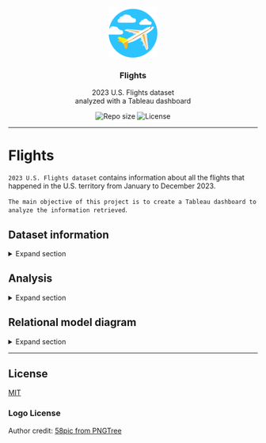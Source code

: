 <p align="center">
  <img src="media/flights-logo.png" width="100" alt="Repository logo" />
</p>
<h3 align="center">Flights</h3>
<p align="center">2023 U.S. Flights dataset <br> analyzed with a Tableau dashboard<p>
<p align="center">
    <img src="https://img.shields.io/github/repo-size/lhbelfanti/flights?label=Repo%20size" alt="Repo size" />
    <img src="https://img.shields.io/github/license/lhbelfanti/flights?label=License" alt="License" />
</p>

---

# Flights
`2023 U.S. Flights dataset` contains information about all the flights that happened in the U.S. territory from January to December 2023.

`The main objective of this project is to create a Tableau dashboard to analyze the information retrieved`.

## Dataset information
<details>
  <summary>Expand section</summary>
  
The dataset is composed by 4 different subsets (CSV formatted files):
- `airlines`: Contains all the information about the airlines that flew during the 2023 between two airports in the U.S. territory.
- `airports`: All the U.S. commercial airports during the 2023
- `delay_reasons`: Specifies the different types of delay that the flights suffered during the January-December 2023 period
- `flights`: The information about each flight. For example: flight time, expected departure and arrive time vs real departure and arrive time, delay information, cancelled or diverted flight, etc.


### Where was the dataset information obtained from?
The [Bureau of Transportation Statistics of the government of the United States](https://www.transtats.bts.gov/DL_SelectFields.aspx?gnoyr_VQ=FGJ&QO_fu146_anzr=b0-gvzr), has a lot of information that could be used to create our own dataset.

I retrieved the information of the subsets `flights`, `airports` and `airlines` from that page. You can find them inside the [raw folder](./src/data/raw) of this repository.

The `delay_reasons subset` was created from the `flights subset`, after analyzing the 3 subsets.
</details>

## Analysis
<details>
  <summary>Expand section</summary>



**Step 1:**

- Run a dataset profiling. `ydata_profiling` was used to achieve this task and obtain valuable information about the different subsets.
  - The script to run that process is [create_profiling.py](./src/data/create_profiling.py)




**Step 2:**

With the information retrieved and with the objective of "creating a Tableau Dashboard" in mind, the next step was to remove the unnecessary data. 
- This part is the most important because that data will be then converted into information with the visualization of the Dashboard, and there was a lot of things that were not necessary or the format was not the one I needed.
- Imported the airlines and airports datasets into a Google Sheets document, and using the script [inspect_flights_subset.py](./src/data/inspect_flights_subset.py), I completed the subsets, adding the missing airlines and airports.




**Step 3:**

Lastly but not less important, the `flights subset` was cleaned up.
- Imported a sample of the January CSV, analyzed which columns added value to the future Tableau Dashboard, and which of them should be renamed, deleted or transformed.
- Expanded the `FL_DATE` column into 3 columns `DAY`, `MONTH` and `YEAR` (I could have download that data directly from the `bts.gov` page but as each download took a lot of time and I had that information in another column, I decided not to do that, and use the one I had to obtain the same result), and removed the hour because it was always 12:00:00
- Removed the unnecessary columns
- Created the `delay_reasons subset` to reduce the information of delays to 2 columns instead of 5 (in the `flights subset`). 
- Created the script [clean_flights_subset.py](./src/data/clean_flights_subset.py) to do this whole process


After all this analysis, the new subsets were created in the ['processed' folder](./src/data/processed).


This process helped me to reduce the `flights subset` size in MB, to the half.
</details>

## Relational model diagram
<details>
  <summary>Expand section</summary>

```mermaid
---
title: Entity Relationship Diagram
---
erDiagram
    FLIGHTS ||--|{ AIRLINES : ""
    FLIGHTS ||--|{ AIPORTS : ""
    FLIGHTS ||--|{ DELAY_REASON : ""
    FLIGHTS {
        INTEGER DAY "CK"  
        INTEGER MONTH "CK"       
        INTEGER YEAR "CK" 
        INTEGER DAY_OF_WEEK "Day of the week, being Sunday = 0"
        VARCHAR(2) CARRIER FK "CK"  
        VARCHAR(3) ORIGIN FK "CK"  
        VARCHAR(3) DEST FK "CK"     
        INTEGER CRS_DEP_TIME "Computerized reservation system (CRS) Departure time (local time: hhmm)"
        INTEGER DEP_TIME "Actual Departure Time (local time: hhmm)"
        INTEGER DEP_DELAY "Difference in minutes between scheduled and actual departure time. Early departures show negative numbers"
        INTEGER TAXI_OUT "Taxi Out Time, in Minutes"   
        INTEGER TAXI_IN "Taxi In Time, in Minutes"
        INTEGER CRS_ARR_TIME "Computerized reservation system (CRS) Arrival Time (local time: hhmm)"
        INTEGER ARR_TIME "Actual Arrival Time (local time: hhmm)"
        INTEGER ARR_DELAY "Difference in minutes between scheduled and actual arrival time. Early arrivals show negative numbers" 
        INTEGER AIR_TIME "Time lenght between TAXI_IN and TAXI_OUT"  
        BOOLEAN CANCELLED "0 if the flight wasn't cancelled, 1 if the flight was cancelled"  
        BOOLEAN DIVERTED "0 if the flight wasn't diverted, 1 if the flight was diverted"    
        INTEGER DELAY "Delay time in minutes. Empty if the flight was on time"       
        INTEGER DELAY_REASON FK "Delay reason ID. Empty if the flight was on time"
    }
    AIRLINES {
        VARCHAR(2) AIR_CARRIER_IATA_CODE PK "IATA airline code (2 characters)"
        VARCHAR(30) AIR_CARRIER_NAME "Airline name"
    }
    AIPORTS {
        VARCHAR(3) AIRPORT_IATA_CODE PK "IATA airport code (3 characters)"
        VARCHAR(150) AIRPORT_NAME "Airport name"
        VARCHAR(50) AIRPORT_CITY "City where the airport is located"
        VARCHAR(2) AIRPORT_STATE "State where the airport is located (2 characters)"
        FLOAT(7) AIRPORT_LATITUDE "Airport latitude"
        FLOAT(7) AIRPORT_LONGITUDE "Airport longitude"
        VARCHAR(100) AIRPORT_COUNTRY "Country where the airport is located"
    }
    DELAY_REASON {
        INTEGER DELAY_ID PK "Delay ID"
        VARCHAR(30) DELAY_CAUSE "Delay cause"
    }
```

</details>


---
## License
[MIT](https://choosealicense.com/licenses/mit/)


### Logo License
Author credit: [58pic from PNGTree](https://pngtree.com/freepng/cartoon-airplane-vector_4364890.html?share=3?sol=downref&id=bef)
